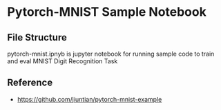 # Pytorch-MNIST Sample Notebook

## File Structure
pytorch-mnist.ipnyb is jupyter notebook for running sample code to train and eval MNIST Digit Recognition Task

## Reference
* https://github.com/jiuntian/pytorch-mnist-example


